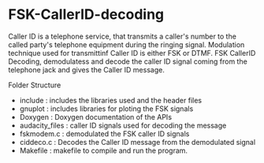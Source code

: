 # FSK-CallerID-decoding

Caller ID  is a telephone service, that transmits a caller's number to the called party's telephone equipment
during the ringing signal. Modulation technique used for transmittinf Caller ID is either FSK or DTMF.
FSK CallerID Decoding, demodulatess and decode the caller ID signal coming from the telephone jack and gives
the Caller ID message. 

Folder Structure
- include         : includes the libraries used and the header files
- gnuplot         : includes libraries for ploting the FSK signals
- Doxygen         : Doxygen documentation of the APIs
- audacity_files  : caller ID signals used for decoding the message
- fskmodem.c      : demodulated the FSK caller ID signals
- ciddeco.c       : Decodes the Caller ID message from the demodulated signal
- Makefile        : makefile to compile and run the program.
  
  
